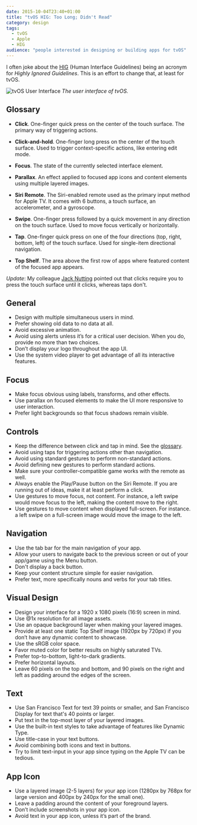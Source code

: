 ```yaml
---
date: 2015-10-04T23:40+01:00
title: "tvOS HIG: Too Long; Didn't Read"
category: design
tags:
  - tvOS
  - Apple
  - HIG
audience: "people interested in designing or building apps for tvOS"
---
```


I often joke about the [HIG] (Human Interface Guidelines) being an acronym for *Highly Ignored Guidelines*.
This is an effort to change that, at least for tvOS.

![tvOS User Interface](tvos-screen-capture.jpg) _The user interface of tvOS._

## Glossary

- **Click**. One-finger quick press on the center of the touch surface. The primary way of triggering actions.

- **Click-and-hold**. One-finger long press on the center of the touch surface. Used to trigger context-specific actions, like entering edit mode.

- **Focus**. The state of the currently selected interface element.

- **Parallax**. An effect applied to focused app icons and content elements using multiple layered images.

- **Siri Remote**. The Siri-enabled remote used as the primary input method for Apple TV. It comes with 6 buttons, a touch surface, an accelerometer, and a gyroscope.

- **Swipe**. One-finger press followed by a quick movement in any direction on the touch surface. Used to move focus vertically or horizontally.

- **Tap**. One-finger quick press on one of the four directions (top, right, bottom, left) of the touch surface. Used for single-item directional navigation.

- **Top Shelf**. The area above the first row of apps where featured content of the focused app appears.

*Update*: My colleague [Jack Nutting] pointed out that clicks require you to press the touch surface until it clicks, whereas taps don't.

## General

- Design with multiple simultaneous users in mind.
- Prefer showing old data to no data at all.
- Avoid excessive animation.
- Avoid using alerts unless it’s for a critical user decision. When you do, provide no more than two choices.
- Don’t display your logo throughout the app UI.
- Use the system video player to get advantage of all its interactive features.

## Focus

- Make focus obvious using labels, transforms, and other effects.
- Use parallax on focused elements to make the UI more responsive to user interaction.
- Prefer light backgrounds so that focus shadows remain visible.

## Controls

- Keep the difference between click and tap in mind. See the [glossary](#glossary).
- Avoid using taps for triggering actions other than navigation.
- Avoid using standard gestures to perform non-standard actions.
- Avoid defining new gestures to perform standard actions.
- Make sure your controller-compatible game works with the remote as well.
- Always enable the Play/Pause button on the Siri Remote. If you are running out of ideas, make it at least perform a click.
- Use gestures to move focus, not content. For instance, a left swipe would move focus to the left, making the content move to the right.
- Use gestures to move content when displayed full-screen. For instance. a left swipe on a full-screen image would move the image to the left.

## Navigation

- Use the tab bar for the main navigation of your app.
- Allow your users to navigate back to the previous screen or out of your app/game using the Menu button.
- Don't display a back button.
- Keep your content structure simple for easier navigation.
- Prefer text, more specifically nouns and verbs for your tab titles.

## Visual Design

- Design your interface for a 1920 x 1080 pixels (16:9) screen in mind.
- Use @1x resolution for all image assets.
- Use an opaque background layer when making your layered images.
- Provide at least one static Top Shelf image (1920px by 720px) if you don’t have any dynamic content to showcase.
- Use the sRGB color space.
- Favor muted color for better results on highly saturated TVs.
- Prefer top-to-bottom, light-to-dark gradients.
- Prefer horizontal layouts.
- Leave 60 pixels on the top and bottom, and 90 pixels on the right and left as padding around the edges of the screen.

## Text

- Use San Francisco Text for text 39 points or smaller, and San Francisco Display for text that's 40 points or larger.
- Put text in the top-most layer of your layered images.
- Use the built-in text styles to take advantage of features like Dynamic Type.
- Use title-case in your text buttons.
- Avoid combining both icons and text in buttons.
- Try to limit text-input in your app since typing on the Apple TV can be tedious.

## App Icon

- Use a layered image (2-5 layers) for your app icon (1280px by 768px for large version and 400px by 240px for the small one).
- Leave a padding around the content of your foreground layers.
- Don’t include screenshots in your app icon.
- Avoid text in your app icon, unless it’s part of the brand.

[HIG]: https://developer.apple.com/tvos/human-interface-guidelines/
[Jack Nutting]: https://twitter.com/jacknutting
